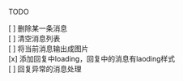 TODO

[ ] 删除某一条消息  
[ ] 清空消息列表  
[ ] 将当前消息输出成图片  
[x] 添加回复中loading，回复中的消息有laoding样式  
[ ] 回复异常的消息处理
